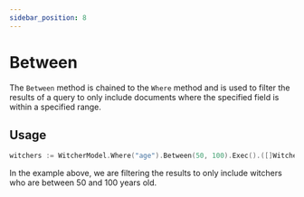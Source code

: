 ```yaml
---
sidebar_position: 8
---
```


# Between

The `Between` method is chained to the `Where` method and is used to filter the results of a query to only include documents where the specified field is within a specified range.

## Usage

```go
witchers := WitcherModel.Where("age").Between(50, 100).Exec().([]Witcher)
```

In the example above, we are filtering the results to only include witchers who are between 50 and 100 years old.
